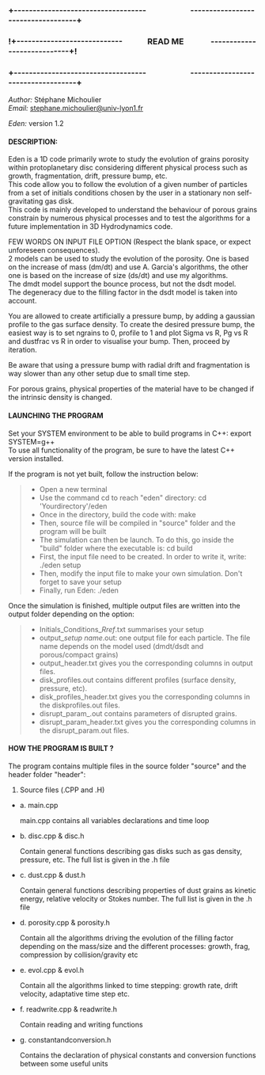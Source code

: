 ### **+-----------------------------------                       -----------------------------------+**  
### **!+----------------------------             **READ ME**              ----------------------------+!**  
### **+-----------------------------------                       -----------------------------------+**  

*Author:* Stéphane Michoulier  
*Email:* <stephane.michoulier@univ-lyon1.fr>

*Eden:* version 1.2

#### **DESCRIPTION**:

Eden is a 1D code primarily wrote to study the evolution of grains porosity within protoplanetary disc considering different physical process such as growth, fragmentation, drift, pressure bump, etc.  
This code allow you to follow the evolution of a given number of particles from a set of initials conditions chosen by the user in a stationary non self-gravitating gas disk.  
This code is mainly developed to understand the behaviour of porous grains constrain by numerous physical processes and to test the algorithms for a future implementation in 3D Hydrodynamics code.  

FEW WORDS ON INPUT FILE OPTION (Respect the blank space, or expect unforeseen consequences).  
2 models can be used to study the evolution of the porosity. 
One is based on the increase of mass (dm/dt) and use A. Garcia's algorithms, the other one is based on the increase of size (ds/dt) and use my algorithms.  
The dmdt model support the bounce process, but not the dsdt model.  
The degeneracy due to the filling factor in the dsdt model is taken into account.  

You are allowed to create artificially a pressure bump, by adding a gaussian profile to the gas surface density. To create the desired pressure bump, the easiest way is to set ngrains to 0, profile to 1 and plot Sigma vs R, Pg vs R and dustfrac vs R in order to visualise your bump. Then, proceed by iteration.

Be aware that using a pressure bump with radial drift and fragmentation is way slower than any other setup due to small time step.

For porous grains, physical properties of the material have to be changed if the intrinsic density is changed.  

#### **LAUNCHING THE PROGRAM**

Set your SYSTEM environment to be able to build programs in C++: export SYSTEM=g++  
To use all functionality of the program, be sure to  have the latest C++ version installed.  

If the program is not yet built, follow the instruction below:
> - Open a new terminal
> - Use the command cd to reach "eden" directory: cd 'Yourdirectory'/eden
> - Once in the directory, build the code with: make
> - Then, source file will be compiled in "source" folder and the program will be built
> - The simulation can then be launch. To do this, go inside the "build" folder where the executable is: cd build
> - First, the input file need to be created. In order to write it, write: ./eden setup
> - Then, modify the input file to make your own simulation. Don't forget to save your setup
> - Finally, run Eden: ./eden  

Once the simulation is finished, multiple output files are written into the output folder depending on the option:
> - Initials_Conditions_*Rref*.txt summarises your setup
> - output_*setup name*.out: one output file for each particle. The file name depends on the model used (dmdt/dsdt and porous/compact grains) 
> - output_header.txt gives you the corresponding columns in output files.
> - disk_profiles.out contains different profiles (surface density, pressure, etc).
> - disk_profiles_header.txt gives you the corresponding columns in the diskprofiles.out files.
> - disrupt_param_<model>.out contains parameters of disrupted grains.
> - disrupt_param_header.txt gives you the corresponding columns in the disrupt_param.out  files.

#### **HOW THE PROGRAM IS BUILT ?**

The program contains multiple files in the source folder "source" and the header folder "header":

1. Source files (.CPP and .H)

- a. main.cpp

	main.cpp contains all variables declarations and time loop

- b. disc.cpp & disc.h
	
	Contain general functions describing gas disks such as gas density, pressure, etc.
    The full list is given in the .h file

- c. dust.cpp & dust.h
	
	Contain general functions describing properties of dust grains as kinetic energy, relative velocity or Stokes number.
    The full list is given in the .h file

- d. porosity.cpp & porosity.h

    Contain all the algorithms driving the evolution of the filling factor depending on the mass/size and the different processes: growth, frag, compression by collision/gravity etc 

- e. evol.cpp & evol.h

    Contain all the algorithms linked to time stepping: growth rate, drift velocity, adaptative time step etc.

- f. readwrite.cpp & readwrite.h
   
	Contain reading and writing functions

- g. constantandconversion.h

	Contains the declaration of physical constants and conversion functions between some useful  units


